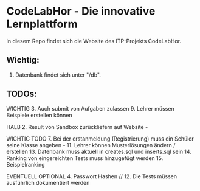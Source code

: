 # CodeLabHor - Die innovative Lernplattform

In diesem Repo findet sich die Website des ITP-Projekts CodeLabHor.

## Wichtig:

1. Datenbank findet sich unter "/db".

## TODOs:

WICHTIG
3. Auch submit von Aufgaben zulassen
9. Lehrer müssen Beispiele erstellen können

HALB
2. Result von Sandbox zurückliefern auf Website -


WICHTIG TODO
7. Bei der erstanmeldung (Registrierung) muss ein Schüler seine Klasse angeben -
11. Lehrer können Musterlösungen ändern / erstellen
13. Datenbank muss aktuell in creates.sql und inserts.sql sein
14. Ranking von eingereichten Tests muss hinzugefügt werden
15. Beispielranking

EVENTUELL OPTIONAL
4. Passwort Hashen //
12. Die Tests müssen ausführlich dokumentiert werden